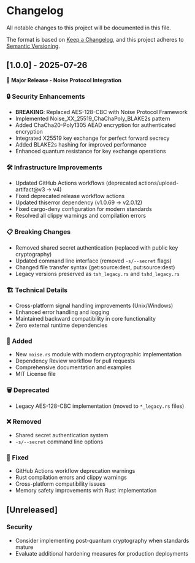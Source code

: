 # Changelog

All notable changes to this project will be documented in this file.

The format is based on [Keep a Changelog](https://keepachangelog.com/en/1.0.0/),
and this project adheres to [Semantic Versioning](https://semver.org/spec/v2.0.0.html).

## [1.0.0] - 2025-07-26

**🚀 Major Release - Noise Protocol Integration**

### 🔒 Security Enhancements
- **BREAKING**: Replaced AES-128-CBC with Noise Protocol Framework
- Implemented Noise_XX_25519_ChaChaPoly_BLAKE2s pattern
- Added ChaCha20-Poly1305 AEAD encryption for authenticated encryption
- Integrated X25519 key exchange for perfect forward secrecy
- Added BLAKE2s hashing for improved performance
- Enhanced quantum resistance for key exchange operations

### 🛠️ Infrastructure Improvements
- Updated GitHub Actions workflows (deprecated actions/upload-artifact@v3 → v4)
- Fixed deprecated release workflow actions
- Updated thiserror dependency (v1.0.69 → v2.0.12)
- Fixed cargo-deny configuration for modern standards
- Resolved all clippy warnings and compilation errors

### 📋 Breaking Changes
- Removed shared secret authentication (replaced with public key cryptography)
- Updated command line interface (removed `-s/--secret` flags)
- Changed file transfer syntax (get:source:dest, put:source:dest)
- Legacy versions preserved as `tsh_legacy.rs` and `tshd_legacy.rs`

### 🏗️ Technical Details
- Cross-platform signal handling improvements (Unix/Windows)
- Enhanced error handling and logging
- Maintained backward compatibility in core functionality
- Zero external runtime dependencies

### 🔧 Added
- New `noise.rs` module with modern cryptographic implementation
- Dependency Review workflow for pull requests
- Comprehensive documentation and examples
- MIT License file

### 🗑️ Deprecated
- Legacy AES-128-CBC implementation (moved to `*_legacy.rs` files)

### ❌ Removed
- Shared secret authentication system
- `-s/--secret` command line options

### 🔧 Fixed
- GitHub Actions workflow deprecation warnings
- Rust compilation errors and clippy warnings
- Cross-platform compatibility issues
- Memory safety improvements with Rust implementation

## [Unreleased]

### Security
- Consider implementing post-quantum cryptography when standards mature
- Evaluate additional hardening measures for production deployments
